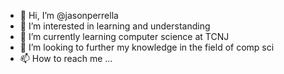 - 👋 Hi, I’m @jasonperrella
- 👀 I’m interested in learning and understanding
- 🌱 I’m currently learning computer science at TCNJ
- 💞️ I’m looking to further my knowledge in the field of comp sci
- 📫 How to reach me ...

<!---
jasonperrella/jasonperrella is a ✨ special ✨ repository because its `README.md` (this file) appears on your GitHub profile.
You can click the Preview link to take a look at your changes.
--->
